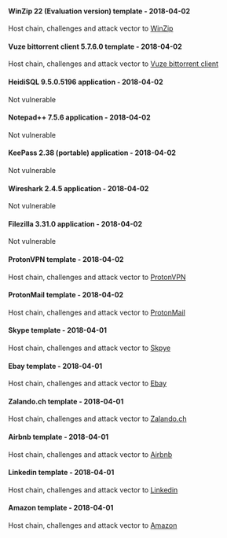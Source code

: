 #### WinZip 22 (Evaluation version) template - 2018-04-02
Host chain, challenges and attack vector to [WinZip](/docs/winzip_20180414)


#### Vuze bittorrent client 5.7.6.0 template - 2018-04-02
Host chain, challenges and attack vector to [Vuze bittorrent client](/docs/vuze_20180402)


#### HeidiSQL 9.5.0.5196 application - 2018-04-02
Not vulnerable


#### Notepad++ 7.5.6 application - 2018-04-02
Not vulnerable


#### KeePass 2.38 (portable) application - 2018-04-02
Not vulnerable


#### Wireshark 2.4.5 application - 2018-04-02
Not vulnerable


#### Filezilla 3.31.0 application - 2018-04-02
Not vulnerable


#### ProtonVPN template - 2018-04-02
Host chain, challenges and attack vector to [ProtonVPN](/docs/protonvpn_20180402)


#### ProtonMail template - 2018-04-02
Host chain, challenges and attack vector to [ProtonMail](/docs/protonmail_20180402)


#### Skype template - 2018-04-01
Host chain, challenges and attack vector to [Skpye](/docs/skype_20180401)


#### Ebay template - 2018-04-01
Host chain, challenges and attack vector to [Ebay](/docs/ebay_20180401)


#### Zalando.ch template  - 2018-04-01
Host chain, challenges and attack vector to [Zalando.ch](/docs/zalandoch_20180401)


#### Airbnb template  - 2018-04-01
Host chain, challenges and attack vector to [Airbnb](/docs/airbnb_20180401)


#### Linkedin template  - 2018-04-01
Host chain, challenges and attack vector to [Linkedin](/docs/linkedin_20180401)


#### Amazon template - 2018-04-01
Host chain, challenges and attack vector to [Amazon](/docs/amazon_20180401)
